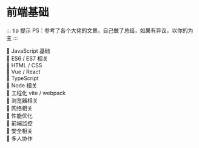 # 前端基础

::: tip 提示
PS：参考了各个大佬的文章，自己做了总结，如果有异议，以你的为主
:::

<!--
- 📚 Javascript 基础
- 🔥 ES6 / ES7 相关
- 🎨 HTML / CSS
- ⚛️ Vue / React
- 📘 TypeScript
- 🖥️ Node 相关
- 🏗️ 工程化 vite / webpack
- 🌍 浏览器相关
- 🌐 网络相关
- 🚀 性能优化
- 📊 前端监控
- 🔒 安全相关
- 👥 多人协作
-->


🍔 JavaScript 基础<br/>
🌮 ES6 / ES7 相关<br/>
🍰 HTML / CSS<br/>
🍿 Vue / React<br/>
🍮 TypeScript<br/>
🍪 Node 相关<br/>
🍱 工程化 vite / webpack<br/>
🍦 浏览器相关<br/>
🍕 网络相关<br/>
🍩 性能优化<br/>
🍫 前端监控<br/>
🍎 安全相关<br/>
🍻 多人协作<br/>
